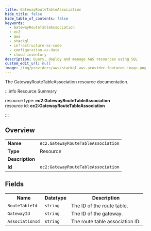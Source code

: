 ```yaml
---
title: GatewayRouteTableAssociation
hide_title: false
hide_table_of_contents: false
keywords:
  - GatewayRouteTableAssociation
  - ec2
  - aws
  - stackql
  - infrastructure-as-code
  - configuration-as-data
  - cloud inventory
description: Query, deploy and manage AWS resources using SQL
custom_edit_url: null
image: /img/providers/aws/stackql-aws-provider-featured-image.png
---
```

The GatewayRouteTableAssociation resource documentation.

:::info Resource Summary

<div class="row">
<div class="providerDocColumn">
<span>resource type:&nbsp;<b>ec2.GatewayRouteTableAssociation</b></span><br />
<span>resource id:&nbsp;<b>ec2:GatewayRouteTableAssociation</b></span><br />
</div>
</div>

:::

## Overview
<table><tbody>
<tr><td><b>Name</b></td><td><code>ec2.GatewayRouteTableAssociation</code></td></tr>
<tr><td><b>Type</b></td><td>Resource</td></tr>
<tr><td><b>Description</b></td><td></td></tr>
<tr><td><b>Id</b></td><td><code>ec2:GatewayRouteTableAssociation</code></td></tr>
</tbody></table>

## Fields
<table><tbody>
<tr><th>Name</th><th>Datatype</th><th>Description</th></tr>
<tr><td><code>RouteTableId</code></td><td><code>string</code></td><td>The ID of the route table.</td></tr><tr><td><code>GatewayId</code></td><td><code>string</code></td><td>The ID of the gateway.</td></tr><tr><td><code>AssociationId</code></td><td><code>string</code></td><td>The route table association ID.</td></tr>
</tbody></table>